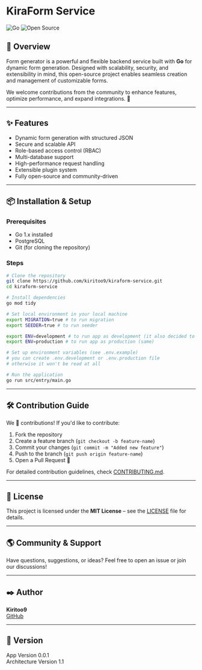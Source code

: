 # KiraForm Service

![Go](https://img.shields.io/badge/Go-1.x-blue) ![Open Source](https://img.shields.io/badge/Open%20Source-%E2%9C%94-green)

## 🚀 Overview
Form generator is a powerful and flexible backend service built with **Go** for dynamic form generation. Designed with scalability, security, and extensibility in mind, this open-source project enables seamless creation and management of customizable forms.

We welcome contributions from the community to enhance features, optimize performance, and expand integrations. 🎉

---

## ✨ Features
- Dynamic form generation with structured JSON
- Secure and scalable API
- Role-based access control (RBAC)
- Multi-database support
- High-performance request handling
- Extensible plugin system
- Fully open-source and community-driven

---

## 📦 Installation & Setup
### Prerequisites
- Go 1.x installed
- PostgreSQL
- Git (for cloning the repository)

### Steps
```sh
# Clone the repository
git clone https://github.com/kiritoo9/kiraform-service.git
cd kiraform-service

# Install dependencies
go mod tidy

# Set local environment in your local machine
export MIGRATION=true # to run migration
export SEEDER=true # to run seeder

export ENV=development # to run app as development (it also decided to choose .env.development file as environment)
export ENV=production # to run app as production (same)

# Set up environment variables (see .env.example)
# you can create .env.development or .env.production file
# otherwise it won't be read at all

# Run the application
go run src/entry/main.go
```

---

## 🛠 Contribution Guide
We 💙 contributions! If you'd like to contribute:
1. Fork the repository
2. Create a feature branch (`git checkout -b feature-name`)
3. Commit your changes (`git commit -m "Added new feature"`)
4. Push to the branch (`git push origin feature-name`)
5. Open a Pull Request 🎉

For detailed contribution guidelines, check [CONTRIBUTING.md](CONTRIBUTING.md).

---

## 📄 License
This project is licensed under the **MIT License** – see the [LICENSE](LICENSE) file for details.

---

## 🌎 Community & Support
Have questions, suggestions, or ideas? Feel free to open an issue or join our discussions!

---

## ✒️ Author
**Kiritoo9**  
[GitHub](https://github.com/kiritoo9)

---

## 📄 Version
App Version 0.0.1<br />
Architecture Version 1.1